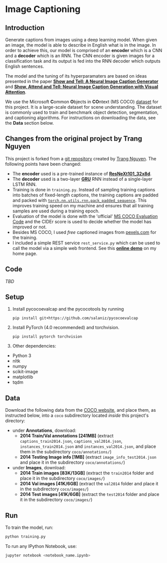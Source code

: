 # Image Captioning

## Introduction

Generate captions from images using a deep learning model. When given an image, the model is able to describe in English what is in the image. In order to achieve this, our model is comprised of an **encoder** which is a CNN and a **decoder** which is an RNN. The CNN encoder is given images for a classification task and its output is fed into the RNN decoder which outputs English sentences.

The model and the tuning of its hyperparamaters are based on ideas presented in the paper [**Show and Tell: A Neural Image Caption Generator**](https://arxiv.org/pdf/1411.4555.pdf) and [**Show, Attend and Tell: Neural Image Caption Generation with Visual Attention**](https://arxiv.org/pdf/1502.03044.pdf).

We use the Microsoft **C**ommon **O**bjects in **CO**ntext (MS COCO) [dataset](http://cocodataset.org/#home) for this project. It is a large-scale dataset for scene understanding. The dataset is commonly used to train and benchmark object detection, segmentation, and captioning algorithms. For instructions on downloading the data, see the **Data** section below.

## Changes from the original project by Trang Nguyen
This project is forked from a [git repository](https://github.com/ntrang086/image_captioning) created by [Trang Nguyen](https://github.com/ntrang086).
The following points have been changed:
* The **encoder** used is a pre-trained instance of [**ResNeXt101_32x8d**](https://arxiv.org/abs/1611.05431). 
* The **decoder** used is a two-layer [**GRU**](https://en.wikipedia.org/wiki/Gated_recurrent_unit) RNN instead of a single-layer LSTM RNN.
* Training is done in `training.py`. Instead of sampling training captions into batches of fixed-length captions, the training captions are padded and packed with 
  [`torch.nn.utils.rnn.pack_padded_sequence`](https://pytorch.org/docs/stable/nn.html#torch.nn.utils.rnn.pack_padded_sequence). This improves training speed on my machine and ensures that all training samples are used during a training epoch.
* Evaluation of the model is done with the 'official' [MS COCO Evaluation Code](https://github.com/salaniz/pycocoevalcap) and the 
  CIDEr score is used to decide whether the model has improved or not.
* Besides MS COCO, I used *free* captioned images from [pexels.com](https://www.pexels.com) for the training.
* I included a simple REST service `rest_service.py` which can be used to call the model via a simple web frontend. 
  See this [**online demo**](https://jupiter.fh-swf.de/captioning/index.html) on my home page.

## Code
*TBD*

## Setup

1. Install pycocoevalcap and the pycocotools by running 

   ```
   pip install git+https://github.com/salaniz/pycocoevalcap
   ```

2. Install PyTorch (4.0 recommended) and torchvision.
	
	```
	pip install pytorch torchvision 
	```

3. Other dependencies:

* Python 3
* nltk
* numpy
* scikit-image
* matplotlib
* tqdm

## Data

Download the following data from the [COCO website](http://cocodataset.org/#download), and place them, as instructed below, into a `coco` subdirectory located *inside* this project's directory:

* under **Annotations**, download:
  - **2014 Train/Val annotations [241MB]** (extract `captions_train2014.json`, `captions_val2014.json`, `instances_train2014.json` and `instances_val2014.json`, and place them in the subdirectory `coco/annotations/`)
  - **2014 Testing Image info [1MB]** (extract `image_info_test2014.json` and place it in the subdirectory `coco/annotations/`)
* under **Images**, download:
  - **2014 Train images [83K/13GB]** (extract the `train2014` folder and place it in the subdirectory `coco/images/`)
  - **2014 Val images [41K/6GB]** (extract the `val2014` folder and place it in the subdirectory `coco/images/`)
  - **2014 Test images [41K/6GB]** (extract the `test2014` folder and place it in the subdirectory `coco/images/`)
          
## Run

To train the model, run:

```bash
python training.py
```

To run any IPython Notebook, use:

```bash
jupyter notebook <notebook_name.ipynb>
```
